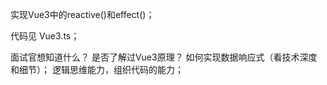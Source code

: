 实现Vue3中的reactive()和effect()；

代码见 Vue3.ts；

面试官想知道什么？
    是否了解过Vue3原理？
    如何实现数据响应式（看技术深度和细节）；
    逻辑思维能力，组织代码的能力；
